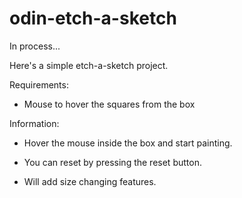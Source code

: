 # odin-etch-a-sketch

In process...

Here's a simple etch-a-sketch project.

Requirements:
- Mouse to hover the squares from the box

Information:
- Hover the mouse inside the box and start painting.
- You can reset by pressing the reset button.

- Will add size changing features.